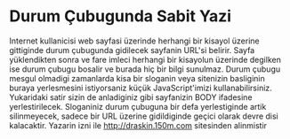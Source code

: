# Durum Çubugunda Sabit Yazi

Internet kullanicisi web sayfasi üzerinde herhangi bir kisayol üzerine
gittiginde durum çubugunda gidilecek sayfanin URL'si belirir. Sayfa
yüklendikten sonra ve fare imleci herhangi bir kisayolun üzerinde
degilken ise durum çubugu bosalir ve burada hiç bir bilgi
sunulmaz. Durum çubugu mesgul olmadigi zamanlarda kisa bir sloganin
veya sitenizin basliginin buraya yerlesmesini istiyorsaniz küçük
JavaScript'imizi kullanabilirsiniz.  <body
onLoad="window.defaultStatus='DrA Online'"> Yukaridaki satir sizin de
anladiginiz gibi sayfanizin BODY ifadesine yerlestirilecek. Sloganiniz
durum çubuguna bir defa yerlestiginde artik silinmeyecek, sadece bir
URL üzerine gidildiginde geçici olarak devre disi kalacaktir.  Yazarin
izni ile http://draskin.150m.com sitesinden alinmistir




